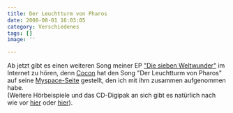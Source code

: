```yaml
---
title: Der Leuchtturm von Pharos
date: 2008-08-01 16:03:05
category: Verschiedenes
tags: []
image: ''

---
```


Ab jetzt gibt es einen weiteren Song meiner EP ["Die sieben Weltwunder"](http://www.leavemusic.de/live/leavemusic/index.php?content=12&artikel_id=11&menu_left_kind=0) im Internet zu hören, denn [Cocon](http://www.myspace.com/dercocon) hat den Song "Der Leuchtturm von Pharos" auf seine [Myspace-Seite](http://www.myspace.com/dercocon) gestellt, den ich mit ihm zusammen aufgenommen habe.  
(Weitere Hörbeispiele und das CD-Digipak an sich gibt es natürlich nach wie vor [hier](http://www.hhv.de/item_131754.html) oder [hier](http://www.leavemusic.de/live/leavemusic/index.php?content=30&shopitem_id=1&menu_left_kind=0)).
